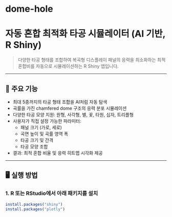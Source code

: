 # dome-hole
# 자동 혼합 최적화 타공 시뮬레이터 (AI 기반, R Shiny)

> 다양한 타공 형태를 조합하여 복곡형 디스플레이 패널의 응력을 최소화하는 최적 혼합비를 자동으로 시뮬레이션하는 R Shiny 앱입니다.

---

## 🧠 주요 기능

- 최대 5종까지의 타공 형태 조합을 AI처럼 자동 탐색
- 곡률을 가진 chamfered dome 구조의 응력 분포 시뮬레이션
- 다양한 타공 모양 지원: 원형, 사각형, 별, 꽃, 타원, 십자, 트리플형
- 사용자가 직접 설정 가능한 파라미터:
  - 패널 크기 (가로, 세로)
  - 곡면 높이 및 곡률 영역 폭
  - 타공 크기 및 간격
  - 타공 모양 조합
- 결과: 최적 혼합 비율 및 응력 히트맵 시각화 제공

---

## 🖥 실행 방법

### 1. R 또는 RStudio에서 아래 패키지를 설치

```r
install.packages("shiny")
install.packages("plotly")
